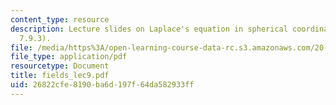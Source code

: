 ```yaml
---
content_type: resource
description: Lecture slides on Laplace's equation in spherical coordinate (example
  7.9.3).
file: /media/https%3A/open-learning-course-data-rc.s3.amazonaws.com/20-330j-fields-forces-and-flows-in-biological-systems-spring-2007/26822cfe8190ba6d197f64da582933ff_fields_lec9.pdf
file_type: application/pdf
resourcetype: Document
title: fields_lec9.pdf
uid: 26822cfe-8190-ba6d-197f-64da582933ff
---
```

